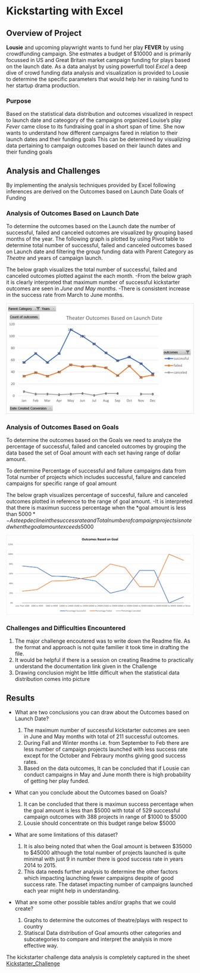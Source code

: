 # Kickstarting with Excel

## Overview of Project

**Lousie** and upcoming playwright wants to fund her play **FEVER** by using crowdfunding campaign. She estmates a budget of $10000 and is primarily focussed in US and Great Britain market campaign funding for plays based on the launch date. As a data analyst by using powerfull tool *Excel* a deep dive of crowd funding data analysis and visualization is provided to Lousie to determine the specific parameters that would help her in raising fund to her startup drama production.

### Purpose

Based on the statistical data distribution and outcomes visualized in respect to launch date and cateogory of the campaigns organized Louise’s play *Fever* came close to its fundraising goal in a short span of time. She now wants to understand how different campaigns fared in relation to their launch dates and their funding goals
This can be determined by visualizing data pertaining to campaign outcomes based on their launch dates and their funding goals

## Analysis and Challenges

By implementing the analysis techniques provided by Excel following inferences are derived on the Outcomes based on
    Launch Date
    Goals of Funding

### Analysis of Outcomes Based on Launch Date

To determine the outcomes based on the Launch date the number of successful, failed and canceled outcomes are visualized by grouping based months of the year. The following graph is plotted by using Pivot table to determine total number of successful, failed and canceled outcomes based on Launch date and filtering the group funding data with Parent Category as *Theatre* and years of campaign launch.

The below graph visualizes the total number of successful, failed and canceled outcomes plotted against the each month. 
-From the below graph it is clearly interpreted that maximum number of successful kickstarter outcomes are seen in *June and May months*. 
-There is consistent increase in the success rate from March to June months.

![Theater_Outcomes_vs_Launch](Resources/Theater_Outcomes_vs_Launch.png)

### Analysis of Outcomes Based on Goals

To determine the outcomes based on the Goals we need to analyze the percentage of successful, failed and canceled outcomes by grouping the data based the set of Goal amount with each set having range of dollar amount.

To dertermine Percentage of successful and failure campaigns data from Total number of projects which includes successful, failure and canceled campaigns for specific range of goal amount

The below graph visualizes percentage of succesful, failure and canceled outcomes plotted in reference to the range of goal amount.
-It is interpreted that there is maximun success percentage when the *goal amount is less than $5000*
-A steep decline in the success rate and Total number of campaign projects is noted when the goal amount exceeds 5000$

![Outcomes_vs_Goals](Resources/Outcomes_vs_Goals.png)

### Challenges and Difficulties Encountered

1. The major challenge encoutered was to write down the Readme file. As the format and approach is not quite familier it took time in drafting the file.
2. It would be helpful if there is a session on creating Readme to practically understand the documentation link given in the Challenge
3. Drawing conclusion might be little difficult when the statistical data distribution comes into picture

## Results

- What are two conclusions you can draw about the Outcomes based on Launch Date?
    1. The maximum number of successful kickstarter outcomes are seen in June and May months with total of 211 successful outcomes. 
    2. During Fall and Winter months i.e. from September to Feb there are less number of campaign projects launched with less success rate except for the October and    Febraury months giving good success rates.
    3. Based on the data outcomes, It can be concluded that if Lousie can conduct campaigns in May and June month there is high probability of getting her play funded.

- What can you conclude about the Outcomes based on Goals?
   1. It can be concluded that there is maximun success percentage when the goal amount is less than $5000 with total of 529 successful campaign outcomes with 388 projects in range of $1000 to $5000
   2. Lousie should concentrate on this budget range below $5000

- What are some limitations of this dataset?
    1. It is also being noted that when the Goal amount is between $35000 to $45000 although the total number of projects launched is quite minimal with just 9 in number there is good success rate in years 2014 to 2015.
    2. This data needs further analysis to determine the other factors which impacting launching fewer campaigns despite of good success rate. The dataset impacting number of campaigns launched each year might help in understanding.

- What are some other possible tables and/or graphs that we could create?
    1. Graphs to determine the outcomes of theatre/plays with respect to country
    2. Statiscal Data distribution of Goal amounts other categories and subcategories to compare and interpret the analysis in more effective way.
    
The kickstarter challenge data analysis is completely captured in the sheet [Kickstarter_Challenge](https://github.com/Ghousiya9891/kickstarter-analysis/blob/main/Kickstarter_Challenge.xlsx/)
